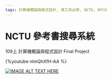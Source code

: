 ```yaml
---
tags: 計算機概論與程式設計, 資工系必修, NCTU, NYCU
---
```


# NCTU 參考書搜尋系統
109上 計算機概論與程式設計 Final Project

{%youtube nlmQhXfH-AA %}

[![IMAGE ALT TEXT HERE](https://img.youtube.com/vi/nlmQhXfH-AA/0.jpg)](https://www.youtube.com/watch?v=nlmQhXfH-AA)

